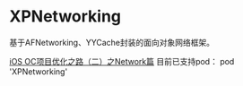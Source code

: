 # XPNetworking
基于AFNetworking、YYCache封装的面向对象网络框架。

[iOS OC项目优化之路（二）之Network篇](https://www.jianshu.com/p/d51cd0ab6551)
目前已支持pod：
pod 'XPNetworking'
